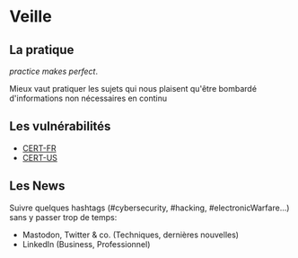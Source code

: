 # Veille

## La pratique

*practice makes perfect*. 

Mieux vaut pratiquer les sujets qui nous plaisent qu'être bombardé d'informations non nécessaires en continu

## Les vulnérabilités

* [CERT-FR](https://www.cert.ssi.gouv.fr/)
* [CERT-US](https://www.cisa.gov/uscert/ncas)

## Les News

Suivre quelques hashtags (#cybersecurity, #hacking, #electronicWarfare...) sans y passer trop de temps:

* Mastodon, Twitter & co. (Techniques, dernières nouvelles)
* LinkedIn (Business, Professionnel)
